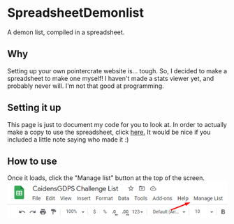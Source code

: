 # SpreadsheetDemonlist
A demon list, compiled in a spreadsheet.

## Why
Setting up your own pointercrate website is... tough. So, I decided to make a spreadsheet to make one myself!
I haven't made a stats viewer yet, and probably never will. I'm not that good at programming.

## Setting it up
This page is just to document my code for you to look at.
In order to actually make a copy to use the spreadsheet, click [here.](https://docs.google.com/spreadsheets/d/1LNjvfmeXTbkbkq_OzS2mbiqEHev6_zJZynBA6lqgYBQ/copy)
It would be nice if you included a little note saying who made it :)

## How to use
Once it loads, click the "Manage list" button at the top of the screen.
![image of the manage list button](readmeimages/manage.png)
